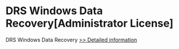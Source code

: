 # DRS Windows Data Recovery[Administrator License]
DRS Windows Data Recovery
[>> Detailed information](https://secure.shareit.com/shareit/product.html?productid=301010108&affiliateid=200057808)